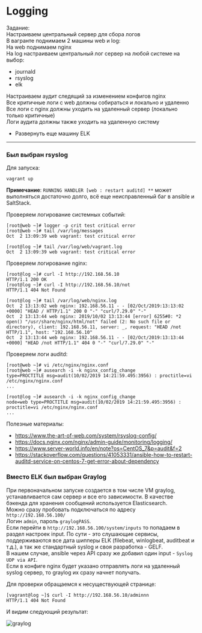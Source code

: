 # Logging

Задание:  
Настраиваем центральный сервер для сбора логов   
В вагранте поднимаем 2 машины web и log:    
На web поднимаем nginx    
На log настраиваем центральный лог сервер на любой системе на выбор:    
- journald
- rsyslog
- elk

Настраиваем аудит следящий за изменением конфигов nginx  
Все критичные логи с web должны собираться и локально и удаленно   
Все логи с nginx должны уходить на удаленный сервер (локально только критичные)   
Логи аудита должны также уходить на удаленную систему   

* Развернуть еще машину ELK   

---

### Был выбран rsyslog 

Для запуска: 

```console
vagrant up
```

**Примечание**: 
`RUNNING HANDLER [web : restart auditd] **` может выполняться достаточно долго, всё еще неисправленный баг в ansible и SaltStack. 

Проверяем логирование системных событий:  

```console
[root@web ~]# logger -p crit test critical error
[root@web ~]# tail /var/log/messages
Oct  2 13:09:39 web vagrant: test critical error

[root@log ~]# tail /var/log/web/vagrant.log 
Oct  2 13:09:39 web vagrant: test critical error
```

Проверяем логирование nginx:

```console
[root@log ~]# curl -I http://192.168.56.10
HTTP/1.1 200 OK
[root@log ~]# curl -I http://192.168.56.10/not
HTTP/1.1 404 Not Found

[root@log ~]# tail /var/log/web/nginx.log 
Oct  2 13:13:02 web nginx: 192.168.56.11 - - [02/Oct/2019:13:13:02 +0000] "HEAD / HTTP/1.1" 200 0 "-" "curl/7.29.0" "-"
Oct  2 13:13:44 web nginx: 2019/10/02 13:13:44 [error] 6255#0: *2 open() "/usr/share/nginx/html/not" failed (2: No such file or directory), client: 192.168.56.11, server: _, request: "HEAD /not HTTP/1.1", host: "192.168.56.10"
Oct  2 13:13:44 web nginx: 192.168.56.11 - - [02/Oct/2019:13:13:44 +0000] "HEAD /not HTTP/1.1" 404 0 "-" "curl/7.29.0" "-"

```

Проверяем логи auditd:

```console
[root@web ~]# vi /etc/nginx/nginx.conf
[root@web ~]# ausearch -i -k nginx_config_change
type=PROCTITLE msg=audit(10/02/2019 14:21:59.495:3956) : proctitle=vi /etc/nginx/nginx.conf
...

[root@log ~]# ausearch -i -k nginx_config_change
node=web type=PROCTITLE msg=audit(10/02/2019 14:21:59.495:3956) : proctitle=vi /etc/nginx/nginx.conf
...

```

Полезные материалы:  
- https://www.the-art-of-web.com/system/rsyslog-config/
- https://docs.nginx.com/nginx/admin-guide/monitoring/logging/
- https://www.server-world.info/en/note?os=CentOS_7&p=audit&f=2
- https://stackoverflow.com/questions/41053331/ansible-how-to-restart-auditd-service-on-centos-7-get-error-about-dependency

### Вместо ELK был выбран Graylog

При первоначальном запуске создается в том числе VM graylog, устанавливается сам сервер и все его зависимости. В качестве бэкенда для хранения сообщений используется Elasticsearch.   
Можно сразу пробовать подключаться по адресу `http://192.168.56.100/`  
Логин `admin`, пароль `graylogPASS`.  
Если перейти в `http://192.168.56.100/system/inputs` то попадаем в раздел настроек input.
По сути - это слушающие сервисы, поддерживаются все дата шипперы ELK (filebeat, winlogbeat, auditbeat и т.д.), а так же стандартный syslog и своя разработка - GELF.   
В нашем случае, ansible через API сразу же добавил один input - `Syslog UDP via API`.   
Если в конфиге nginx будет указано отправлять логи на удаленный syslog сервер, то graylog их сразу начнет получать.


Для проверки обращаемся к несуществующей странице:   

```console
[vagrant@log ~]$ curl -I http://192.168.56.10/adminnn
HTTP/1.1 404 Not Found

```

И видим следующий результат:  

![graylog](https://github.com/sinist3rr/otus-linux/blob/master/HW14/images/graylog.png)

